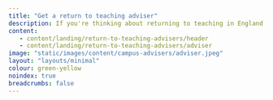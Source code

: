 ```yaml
---
title: "Get a return to teaching adviser"
description: If you're thinking about returning to teaching in England, an adviser can give you free one-to-one support and help you get classroom experience, search for teaching jobs and guide you through the application process. 
content:
   - content/landing/return-to-teaching-advisers/header
   - content/landing/return-to-teaching-advisers/adviser
image: "static/images/content/campus-advisers/adviser.jpeg"
layout: "layouts/minimal"
colour: green-yellow
noindex: true
breadcrumbs: false
---
```

